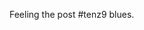 <!--
id: 189853327
link: http://kevinisom.info/post/189853327/feeling-the-post-tenz9-blues
slug: feeling-the-post-tenz9-blues
date: Thu Sep 17 2009 14:30:23 GMT+1200 (NZST)
raw: {"blog_name":"kevinisom","id":189853327,"post_url":"http://kevinisom.info/post/189853327/feeling-the-post-tenz9-blues","slug":"feeling-the-post-tenz9-blues","type":"text","date":"2009-09-17 02:30:23 GMT","timestamp":1253154623,"state":"published","format":"html","reblog_key":"TIuX9jQq","tags":[],"short_url":"http://tmblr.co/Zw68YyBKEwF","highlighted":[],"feed_item":"http://twitter.com/kev_nz/statuses/4037080230","from_feed_id":"650289","note_count":0,"title":null,"body":"<p>Feeling the post #tenz9 blues.</p>"}
publish: 2009-09-017
tags: 
title: null
-->


Feeling the post \#tenz9 blues.


